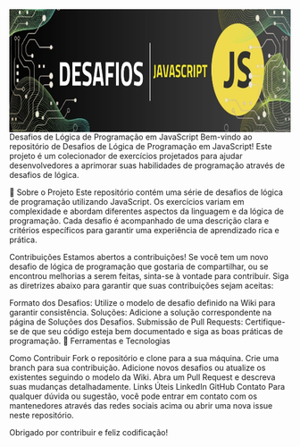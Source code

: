 <img src="https://github.com/emersonfsti/desafio-logica-javascript/blob/main/img/desafioJavascript.jpg?raw=true" alt="Logo Logica de Programação DIO" style="float:left; margin-right:10px;" width="1584" height="220"/>

Desafios de Lógica de Programação em JavaScript
Bem-vindo ao repositório de Desafios de Lógica de Programação em JavaScript! Este projeto é um colecionador de exercícios projetados para ajudar desenvolvedores a aprimorar suas habilidades de programação através de desafios de lógica.

🚀 Sobre o Projeto
Este repositório contém uma série de desafios de lógica de programação utilizando JavaScript. Os exercícios variam em complexidade e abordam diferentes aspectos da linguagem e da lógica de programação. Cada desafio é acompanhado de uma descrição clara e critérios específicos para garantir uma experiência de aprendizado rica e prática.

Contribuições
Estamos abertos a contribuições! Se você tem um novo desafio de lógica de programação que gostaria de compartilhar, ou se encontrou melhorias a serem feitas, sinta-se à vontade para contribuir. Siga as diretrizes abaixo para garantir que suas contribuições sejam aceitas:

Formato dos Desafios: Utilize o modelo de desafio definido na Wiki para garantir consistência.
Soluções: Adicione a solução correspondente na página de Soluções dos Desafios.
Submissão de Pull Requests: Certifique-se de que seu código esteja bem documentado e siga as boas práticas de programação.
🔧 Ferramentas e Tecnologias

Como Contribuir
Fork o repositório e clone para a sua máquina.
Crie uma branch para sua contribuição.
Adicione novos desafios ou atualize os existentes seguindo o modelo da Wiki.
Abra um Pull Request e descreva suas mudanças detalhadamente.
Links Úteis
LinkedIn
GitHub
Contato
Para qualquer dúvida ou sugestão, você pode entrar em contato com os mantenedores através das redes sociais acima ou abrir uma nova issue neste repositório.

Obrigado por contribuir e feliz codificação!

